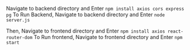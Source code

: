 Navigate to backend directory and Enter `npm install axios cors express pg`
To Run Backend, Navigate to backend directory and Enter `node server.js`

Then, Navigate to frontend directory and Enter `npm install axios react-router-dom`
To Run frontend, Navigate to frontend directory and Enter `npm start`